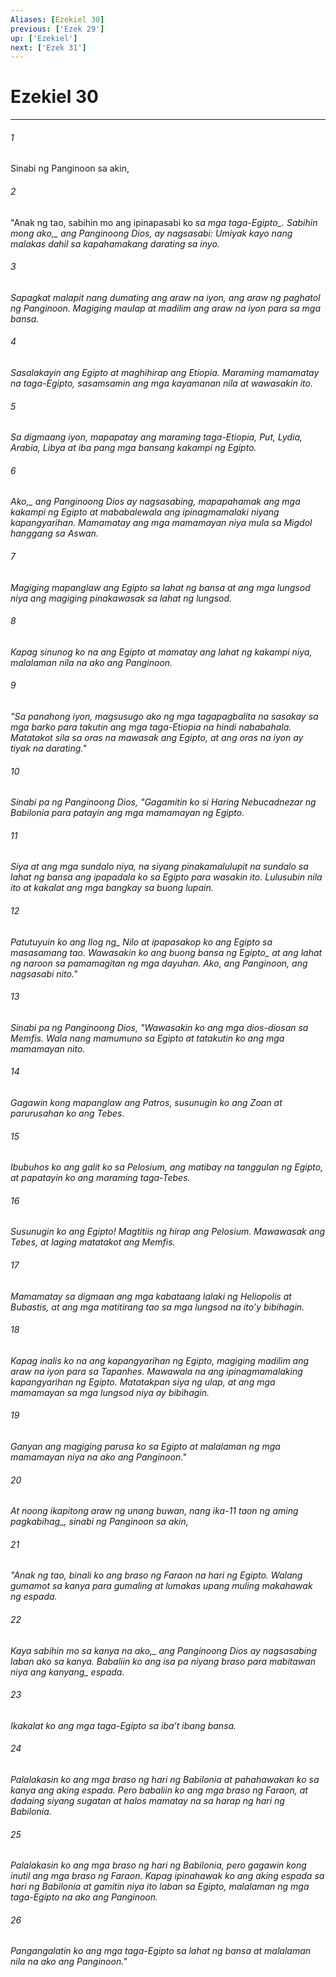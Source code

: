 ```yaml
---
Aliases: [Ezekiel 30]
previous: ['Ezek 29']
up: ['Ezekiel']
next: ['Ezek 31']
---
```

# Ezekiel 30

***






















###### 1 










Sinabi ng Panginoon sa akin, 





















###### 2 










"Anak ng tao, sabihin mo ang ipinapasabi ko <i class="trans-change">sa mga taga-Egipto_. Sabihin mong <i class="trans-change">ako,_ ang Panginoong Dios, ay nagsasabi: Umiyak kayo nang malakas dahil sa kapahamakang darating sa inyo. 





















###### 3 










Sapagkat malapit nang dumating ang araw na iyon, ang araw ng paghatol ng Panginoon. Magiging maulap at madilim ang araw na iyon para sa mga bansa. 





















###### 4 










Sasalakayin ang Egipto at maghihirap ang Etiopia. Maraming mamamatay na taga-Egipto, sasamsamin ang mga kayamanan nila at wawasakin ito. 





















###### 5 










Sa digmaang iyon, mapapatay ang maraming taga-Etiopia, Put, Lydia, Arabia, Libya at iba pang mga bansang kakampi ng Egipto. 





















###### 6 










<i class="trans-change">Ako,_ ang Panginoong Dios ay nagsasabing, mapapahamak ang mga kakampi ng Egipto at mababalewala ang ipinagmamalaki niyang kapangyarihan. Mamamatay ang mga mamamayan niya mula sa Migdol hanggang sa Aswan. 





















###### 7 










Magiging mapanglaw ang Egipto sa lahat ng bansa at ang mga lungsod niya ang magiging pinakawasak sa lahat ng lungsod. 





















###### 8 










Kapag sinunog ko na ang Egipto at mamatay ang lahat ng kakampi niya, malalaman nila na ako ang Panginoon. 





















###### 9 










"Sa panahong iyon, magsusugo ako ng mga tagapagbalita na sasakay sa mga barko para takutin ang mga taga-Etiopia na hindi nababahala. Matatakot sila sa oras na mawasak ang Egipto, at ang oras na iyon ay tiyak na darating." 





















###### 10 










Sinabi pa ng Panginoong Dios, "Gagamitin ko si Haring Nebucadnezar ng Babilonia para patayin ang mga mamamayan ng Egipto. 





















###### 11 










Siya at ang mga sundalo niya, na siyang pinakamalulupit na sundalo sa lahat ng bansa ang ipapadala ko sa Egipto para wasakin ito. Lulusubin nila ito at kakalat ang mga bangkay sa buong lupain. 





















###### 12 










Patutuyuin ko ang <i class="trans-change">Ilog ng_ Nilo at ipapasakop ko ang Egipto sa masasamang tao. Wawasakin ko ang buong bansa <i class="trans-change">ng Egipto_ at ang lahat ng naroon sa pamamagitan ng mga dayuhan. Ako, ang Panginoon, ang nagsasabi nito." 





















###### 13 










Sinabi pa ng Panginoong Dios, "Wawasakin ko ang mga dios-diosan sa Memfis. Wala nang mamumuno sa Egipto at tatakutin ko ang mga mamamayan nito. 





















###### 14 










Gagawin kong mapanglaw ang Patros, susunugin ko ang Zoan at parurusahan ko ang Tebes. 





















###### 15 










Ibubuhos ko ang galit ko sa Pelosium, ang matibay na tanggulan ng Egipto, at papatayin ko ang maraming taga-Tebes. 





















###### 16 










Susunugin ko ang Egipto! Magtitiis ng hirap ang Pelosium. Mawawasak ang Tebes, at laging matatakot ang Memfis. 





















###### 17 










Mamamatay sa digmaan ang mga kabataang lalaki ng Heliopolis at Bubastis, at ang mga matitirang tao sa mga lungsod na itoʼy bibihagin. 





















###### 18 










Kapag inalis ko na ang kapangyarihan ng Egipto, magiging madilim ang araw na iyon para sa Tapanhes. Mawawala na ang ipinagmamalaking kapangyarihan ng Egipto. Matatakpan siya ng ulap, at ang mga mamamayan sa mga lungsod niya ay bibihagin. 





















###### 19 










Ganyan ang magiging parusa ko sa Egipto at malalaman ng mga mamamayan niya na ako ang Panginoon." 





















###### 20 










At noong ikapitong araw ng unang buwan, nang ika-11 taon <i class="trans-change">ng aming pagkabihag_, sinabi ng Panginoon sa akin, 





















###### 21 










"Anak ng tao, binali ko ang braso ng Faraon na hari ng Egipto. Walang gumamot sa kanya para gumaling at lumakas upang muling makahawak ng espada. 





















###### 22 










Kaya sabihin mo sa kanya na <i class="trans-change">ako,_ ang Panginoong Dios ay nagsasabing laban ako sa kanya. Babaliin ko ang isa pa niyang braso para mabitawan niya ang <i class="trans-change">kanyang_ espada. 





















###### 23 










Ikakalat ko ang mga taga-Egipto sa ibaʼt ibang bansa. 





















###### 24 










Palalakasin ko ang mga braso ng hari ng Babilonia at pahahawakan ko sa kanya ang aking espada. Pero babaliin ko ang mga braso ng Faraon, at dadaing siyang sugatan at halos mamatay na sa harap ng hari ng Babilonia. 





















###### 25 










Palalakasin ko ang mga braso ng hari ng Babilonia, pero gagawin kong inutil ang mga braso ng Faraon. Kapag ipinahawak ko ang aking espada sa hari ng Babilonia at gamitin niya ito laban sa Egipto, malalaman ng mga taga-Egipto na ako ang Panginoon. 





















###### 26 










Pangangalatin ko ang mga taga-Egipto sa lahat ng bansa at malalaman nila na ako ang Panginoon."
